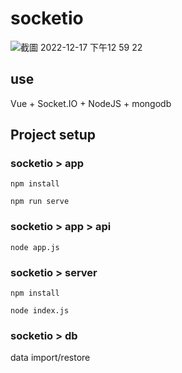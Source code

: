 # socketio

![截圖 2022-12-17 下午12 59 22](https://user-images.githubusercontent.com/58197444/208226085-c2e3296e-1105-4360-a18c-cc848bdc6e8f.png)


## use
Vue + Socket.IO + NodeJS + mongodb 

## Project setup
### socketio > app
```
npm install
```
```
npm run serve
```

### socketio > app > api
```
node app.js
```

### socketio > server
```
npm install
```
```
node index.js
```

### socketio > db
data import/restore

